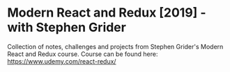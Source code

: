 # Modern React and Redux [2019] - with Stephen Grider
Collection of notes, challenges and projects from Stephen Grider's Modern React and Redux course.
Course can be found here: https://www.udemy.com/react-redux/

